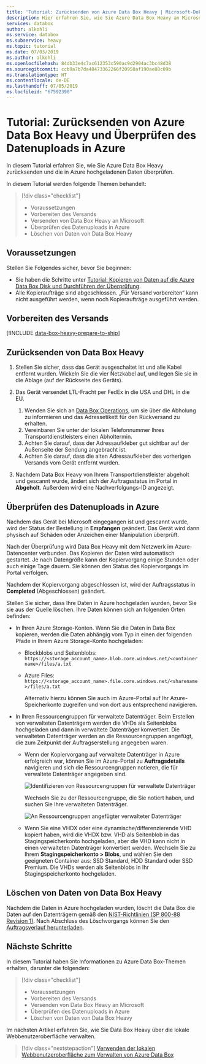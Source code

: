 ```yaml
---
title: 'Tutorial: Zurücksenden von Azure Data Box Heavy | Microsoft-Dokumentation'
description: Hier erfahren Sie, wie Sie Azure Data Box Heavy an Microsoft zurücksenden.
services: databox
author: alkohli
ms.service: databox
ms.subservice: heavy
ms.topic: tutorial
ms.date: 07/03/2019
ms.author: alkohli
ms.openlocfilehash: 84db33e4c7ac612353c590ac9d2904ac3bc48d38
ms.sourcegitcommit: ccb9a7b7da48473362266f20950af190ae88c09b
ms.translationtype: HT
ms.contentlocale: de-DE
ms.lasthandoff: 07/05/2019
ms.locfileid: "67592390"
---
```

# <a name="tutorial-return-azure-data-box-heavy-and-verify-data-upload-to-azure"></a>Tutorial: Zurücksenden von Azure Data Box Heavy und Überprüfen des Datenuploads in Azure


In diesem Tutorial erfahren Sie, wie Sie Azure Data Box Heavy zurücksenden und die in Azure hochgeladenen Daten überprüfen.

In diesem Tutorial werden folgende Themen behandelt:

> [!div class="checklist"]
> * Voraussetzungen
> * Vorbereiten des Versands
> * Versenden von Data Box Heavy an Microsoft
> * Überprüfen des Datenuploads in Azure
> * Löschen von Daten von Data Box Heavy

## <a name="prerequisites"></a>Voraussetzungen

Stellen Sie Folgendes sicher, bevor Sie beginnen:

- Sie haben die Schritte unter [Tutorial: Kopieren von Daten auf die Azure Data Box Disk und Durchführen der Überprüfung](data-box-heavy-deploy-copy-data.md).
- Alle Kopieraufträge sind abgeschlossen. „Für Versand vorbereiten“ kann nicht ausgeführt werden, wenn noch Kopieraufträge ausgeführt werden.

## <a name="prepare-to-ship"></a>Vorbereiten des Versands

[!INCLUDE [data-box-heavy-prepare-to-ship](../../includes/data-box-heavy-prepare-to-ship.md)]

## <a name="ship-data-box-heavy-back"></a>Zurücksenden von Data Box Heavy

1. Stellen Sie sicher, dass das Gerät ausgeschaltet ist und alle Kabel entfernt wurden. Wickeln Sie die vier Netzkabel auf, und legen Sie sie in die Ablage (auf der Rückseite des Geräts).
2. Das Gerät versendet LTL-Fracht per FedEx in die USA und DHL in die EU.

    1. Wenden Sie sich an [Data Box Operations](mailto:DataBoxOps@microsoft.com), um sie über die Abholung zu informieren und das Adressetikett für den Rückversand zu erhalten.
    2. Vereinbaren Sie unter der lokalen Telefonnummer Ihres Transportdienstleisters einen Abholtermin.
    3. Achten Sie darauf, dass der Adressaufkleber gut sichtbar auf der Außenseite der Sendung angebracht ist.
    4. Achten Sie darauf, dass die alten Adressaufkleber des vorherigen Versands vom Gerät entfernt wurden.
3. Nachdem Data Box Heavy von Ihrem Transportdienstleister abgeholt und gescannt wurde, ändert sich der Auftragsstatus im Portal in **Abgeholt**. Außerdem wird eine Nachverfolgungs-ID angezeigt.

## <a name="verify-data-upload-to-azure"></a>Überprüfen des Datenuploads in Azure

Nachdem das Gerät bei Microsoft eingegangen ist und gescannt wurde, wird der Status der Bestellung in **Empfangen** geändert. Das Gerät wird dann physisch auf Schäden oder Anzeichen einer Manipulation überprüft.

Nach der Überprüfung wird Data Box Heavy mit dem Netzwerk im Azure-Datencenter verbunden. Das Kopieren der Daten wird automatisch gestartet. Je nach Datengröße kann der Kopiervorgang einige Stunden oder auch einige Tage dauern. Sie können den Status des Kopiervorgangs im Portal verfolgen.

Nachdem der Kopiervorgang abgeschlossen ist, wird der Auftragsstatus in **Completed** (Abgeschlossen) geändert.

Stellen Sie sicher, dass Ihre Daten in Azure hochgeladen wurden, bevor Sie sie aus der Quelle löschen. Ihre Daten können sich an folgenden Orten befinden:

- In Ihren Azure Storage-Konten. Wenn Sie die Daten in Data Box kopieren, werden die Daten abhängig vom Typ in einen der folgenden Pfade in Ihrem Azure Storage-Konto hochgeladen:

  - Blockblobs und Seitenblobs: `https://<storage_account_name>.blob.core.windows.net/<containername>/files/a.txt`
  - Azure Files: `https://<storage_account_name>.file.core.windows.net/<sharename>/files/a.txt`

    Alternativ hierzu können Sie auch im Azure-Portal auf Ihr Azure-Speicherkonto zugreifen und von dort aus entsprechend navigieren.

- In Ihren Ressourcengruppen für verwaltete Datenträger. Beim Erstellen von verwalteten Datenträgern werden die VHDs als Seitenblobs hochgeladen und dann in verwaltete Datenträger konvertiert. Die verwalteten Datenträger werden an die Ressourcengruppen angefügt, die zum Zeitpunkt der Auftragserstellung angegeben waren. 

    - Wenn der Kopiervorgang auf verwaltete Datenträger in Azure erfolgreich war, können Sie im Azure-Portal zu **Auftragsdetails** navigieren und sich die Ressourcengruppen notieren, die für verwaltete Datenträger angegeben sind.

        ![Identifizieren von Ressourcengruppen für verwaltete Datenträger](media/data-box-deploy-copy-data-from-vhds/order-details-managed-disk-resource-groups.png)

        Wechseln Sie zu der Ressourcengruppe, die Sie notiert haben, und suchen Sie Ihre verwalteten Datenträger.

        ![An Ressourcengruppen angefügter verwalteter Datenträger](media/data-box-deploy-copy-data-from-vhds/managed-disks-resource-group.png)

    - Wenn Sie eine VHDX oder eine dynamische/differenzierende VHD kopiert haben, wird die VHDX bzw. VHD als Seitenblob in das Stagingspeicherkonto hochgeladen, aber die VHD kann nicht in einen verwalteten Datenträger konvertiert werden. Wechseln Sie zu Ihrem **Stagingspeicherkonto > Blobs**, und wählen Sie den geeigneten Container aus: SSD Standard, HDD Standard oder SSD Premium. Die VHDs werden als Seitenblobs in Ihr Stagingspeicherkonto hochgeladen.

## <a name="erasure-of-data-from-data-box-heavy"></a>Löschen von Daten von Data Box Heavy
 
Nachdem die Daten in Azure hochgeladen wurden, löscht die Data Box die Daten auf den Datenträgern gemäß den [NIST-Richtlinien (SP 800-88 Revision 1)](https://csrc.nist.gov/News/2014/Released-SP-800-88-Revision-1,-Guidelines-for-Medi). Nach Abschluss des Löschvorgangs können Sie den [Auftragsverlauf herunterladen](data-box-portal-admin.md#download-order-history).

## <a name="next-steps"></a>Nächste Schritte

In diesem Tutorial haben Sie Informationen zu Azure Data Box-Themen erhalten, darunter die folgenden:

> [!div class="checklist"]
> * Voraussetzungen
> * Vorbereiten des Versands
> * Versenden von Data Box Heavy an Microsoft
> * Überprüfen des Datenuploads in Azure
> * Löschen von Daten von Data Box Heavy

Im nächsten Artikel erfahren Sie, wie Sie Data Box Heavy über die lokale Webbenutzeroberfläche verwalten.

> [!div class="nextstepaction"]
> [Verwenden der lokalen Webbenutzeroberfläche zum Verwalten von Azure Data Box](./data-box-local-web-ui-admin.md)



